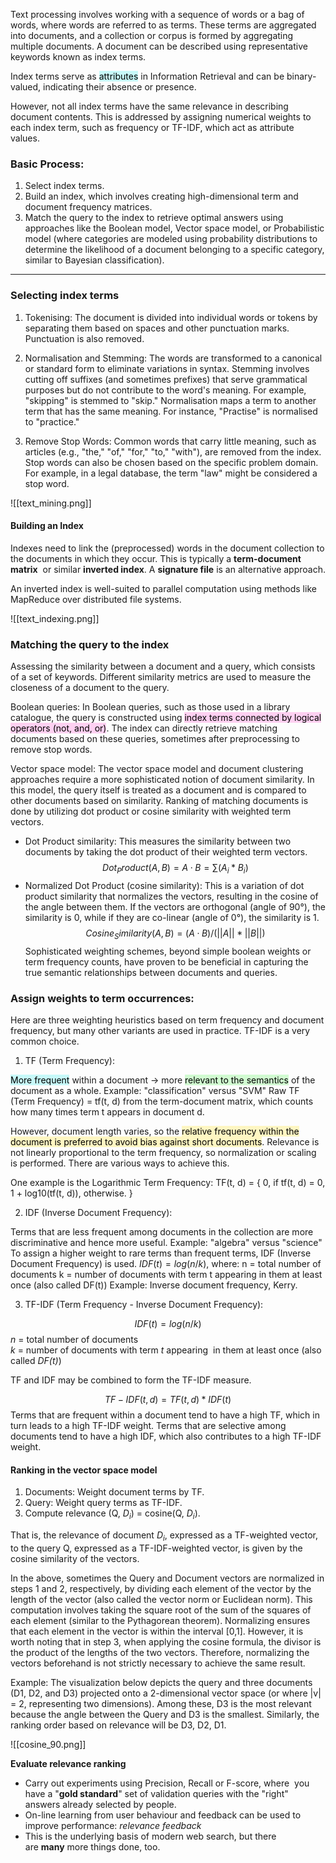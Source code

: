 Text processing involves working with a sequence of words or a bag of words, where words are referred to as terms. These terms are aggregated into documents, and a collection or corpus is formed by aggregating multiple documents. A document can be described using representative keywords known as index terms.

Index terms serve as <mark style="background: #ABF7F7A6;">attributes</mark> in Information Retrieval and can be binary-valued, indicating their absence or presence.

However, not all index terms have the same relevance in describing document contents. This is addressed by assigning numerical weights to each index term, such as frequency or TF-IDF, which act as attribute values.

### **Basic Process:**

1.  Select index terms.
2.  Build an index, which involves creating high-dimensional term and document frequency matrices.
3.  Match the query to the index to retrieve optimal answers using approaches like the Boolean model, Vector space model, or Probabilistic model (where categories are modeled using probability distributions to determine the likelihood of a document belonging to a specific category, similar to Bayesian classification).

---
  
### Selecting index terms

1.  Tokenising: The document is divided into individual words or tokens by separating them based on spaces and other punctuation marks. Punctuation is also removed.
    
2.  Normalisation and Stemming: The words are transformed to a canonical or standard form to eliminate variations in syntax. Stemming involves cutting off suffixes (and sometimes prefixes) that serve grammatical purposes but do not contribute to the word's meaning. For example, "skipping" is stemmed to "skip." Normalisation maps a term to another term that has the same meaning. For instance, "Practise" is normalised to "practice."
    
3.  Remove Stop Words: Common words that carry little meaning, such as articles (e.g., "the," "of," "for," "to," "with"), are removed from the index. Stop words can also be chosen based on the specific problem domain. For example, in a legal database, the term "law" might be considered a stop word.

![[text_mining.png]]

#### Building an Index

Indexes need to link the (preprocessed) words in the document collection to the documents in which they occur. This is typically a **term-document matrix**  or similar **inverted index**. A **signature file** is an alternative approach.

An inverted index is well-suited to parallel computation using methods like MapReduce over distributed file systems.

![[text_indexing.png]]

### Matching the query to the index 
Assessing the similarity between a document and a query, which consists of a set of keywords. Different similarity metrics are used to measure the closeness of a document to the query.

Boolean queries: In Boolean queries, such as those used in a library catalogue, the query is constructed using <mark style="background: #FFB8EBA6;">index terms connected by logical operators (not, and, or)</mark>. The index can directly retrieve matching documents based on these queries, sometimes after preprocessing to remove stop words.

Vector space model: The vector space model and document clustering approaches require a more sophisticated notion of document similarity. In this model, the query itself is treated as a document and is compared to other documents based on similarity. Ranking of matching documents is done by utilizing dot product or cosine similarity with weighted term vectors.

-   Dot Product similarity: This measures the similarity between two documents by taking the dot product of their weighted term vectors.
    $$Dot_Product(A, B) = A · B = ∑(A_i * B_i)$$
-   Normalized Dot Product (cosine similarity): This is a variation of dot product similarity that normalizes the vectors, resulting in the cosine of the angle between them. If the vectors are orthogonal (angle of 90°), the similarity is 0, while if they are co-linear (angle of 0°), the similarity is 1.
$$Cosine_Similarity(A, B) = (A · B) / (||A|| * ||B||)$$
Sophisticated weighting schemes, beyond simple boolean weights or term frequency counts, have proven to be beneficial in capturing the true semantic relationships between documents and queries.


### Assign weights to term occurrences:

Here are three weighting heuristics based on term frequency and document frequency, but many other variants are used in practice. TF-IDF is a very common choice.

1.  TF (Term Frequency):

<mark style="background: #ABF7F7A6;">More frequent</mark> within a document -> more <mark style="background: #BBFABBA6;">relevant to the semantics</mark> of the document as a whole. Example: "classification" versus "SVM" Raw TF (Term Frequency) = tf(t, d) from the term-document matrix, which counts how many times term t appears in document d. 

However, document length varies, so the <mark style="background: #FFF3A3A6;">relative frequency within the document is preferred to avoid bias against short documents</mark>. Relevance is not linearly proportional to the term frequency, so normalization or scaling is performed. There are various ways to achieve this. 

One example is the Logarithmic Term Frequency:
TF(t, d) = { 
				0, if tf(t, d) = 0, 
				1 + log10(tf(t, d)), otherwise. } 

2.  IDF (Inverse Document Frequency):

Terms that are less frequent among documents in the collection are more discriminative and hence more useful. Example: "algebra" versus "science" To assign a higher weight to rare terms than frequent terms, IDF (Inverse Document Frequency) is used. $IDF(t) = log(n / k)$, where: n = total number of documents k = number of documents with term t appearing in them at least once (also called DF(t)) Example: Inverse document frequency, Kerry.

3.  TF-IDF (Term Frequency - Inverse Document Frequency):

$$IDF(t) = log(n/k)$$
_n_ = total number of documents  
_k_ = number of documents with term _t_ appearing  in them at least once (also called _DF(t)_)

TF and IDF may be combined to form the TF-IDF measure.

$$TF-IDF(t, d) = TF(t, d) * IDF(t) 
$$
Terms that are frequent within a document tend to have a high TF, which in turn leads to a high TF-IDF weight. Terms that are selective among documents tend to have a high IDF, which also contributes to a high TF-IDF weight.

#### Ranking in the vector space model

1. Documents: Weight document terms by TF.
2.  Query: Weight query terms as TF-IDF.
3.  Compute relevance (Q, $D_i$) = cosine(Q, $D_i$).

That is, the relevance of document $D_i$, expressed as a TF-weighted vector, to the query Q, expressed as a TF-IDF-weighted vector, is given by the cosine similarity of the vectors.

In the above, sometimes the Query and Document vectors are normalized in steps 1 and 2, respectively, by dividing each element of the vector by the length of the vector (also called the vector norm or Euclidean norm). This computation involves taking the square root of the sum of the squares of each element (similar to the Pythagorean theorem). Normalizing ensures that each element in the vector is within the interval [0,1]. However, it is worth noting that in step 3, when applying the cosine formula, the divisor is the product of the lengths of the two vectors. Therefore, normalizing the vectors beforehand is not strictly necessary to achieve the same result.

Example: The visualization below depicts the query and three documents (D1, D2, and D3) projected onto a 2-dimensional vector space (or where |v| = 2, representing two dimensions). Among these, D3 is the most relevant because the angle between the Query and D3 is the smallest. Similarly, the ranking order based on relevance will be D3, D2, D1.

![[cosine_90.png]]

**Evaluate relevance ranking**
-   Carry out experiments using Precision, Recall or F-score, where  you have a "**gold standard**" set of validation queries with the "right" answers already selected by people.
-   On-line learning from user behaviour and feedback can be used to improve performance: _relevance feedback_
-   This is the underlying basis of modern web search, but there are **many** more things done, too.
